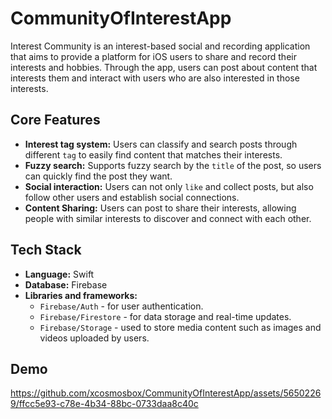 # CommunityOfInterestApp

Interest Community is an interest-based social and recording application that aims to provide a platform for iOS users to share and record their interests and hobbies. 
Through the app, users can post about content that interests them and interact with users who are also interested in those interests.

## Core Features

- **Interest tag system:** Users can classify and search posts through different `tag` to easily find content that matches their interests.
- **Fuzzy search:** Supports fuzzy search by the `title` of the post, so users can quickly find the post they want.
- **Social interaction:** Users can not only `like` and collect posts, but also follow other users and establish social connections.
- **Content Sharing:** Users can post to share their interests, allowing people with similar interests to discover and connect with each other.

## Tech Stack

- **Language:** Swift
- **Database:** Firebase
- **Libraries and frameworks:**
   - `Firebase/Auth` - for user authentication.
   - `Firebase/Firestore` - for data storage and real-time updates.
   - `Firebase/Storage` - used to store media content such as images and videos uploaded by users.

## Demo

https://github.com/xcosmosbox/CommunityOfInterestApp/assets/56502269/ffcc5e93-c78e-4b34-88bc-0733daa8c40c


